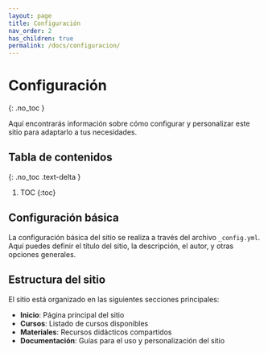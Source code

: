 ```yaml
---
layout: page
title: Configuración
nav_order: 2
has_children: true
permalink: /docs/configuracion/
---
```


# Configuración
{: .no_toc }

Aquí encontrarás información sobre cómo configurar y personalizar este sitio para adaptarlo a tus necesidades.

## Tabla de contenidos
{: .no_toc .text-delta }

1. TOC
{:toc}

## Configuración básica

La configuración básica del sitio se realiza a través del archivo `_config.yml`. Aquí puedes definir el título del sitio, la descripción, el autor, y otras opciones generales.

## Estructura del sitio

El sitio está organizado en las siguientes secciones principales:

- **Inicio**: Página principal del sitio
- **Cursos**: Listado de cursos disponibles
- **Materiales**: Recursos didácticos compartidos
- **Documentación**: Guías para el uso y personalización del sitio 